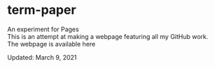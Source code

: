 # term-paper
An experiment for Pages <br>
This is an attempt at making a webpage featuring all my GitHub work. <br>
The webpage is available <a ref = "anas-ak.github.io/term-paper" target="_blank">here</a>
<p>Updated: March 9, 2021</p>
